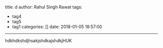 title: d
author: Rahul Singh Rawat
tags:
  - tag4
  - tag5
  - tag1
categories: []
date: 2018-01-05 18:57:00
---
hdkhdkshdjhsakjshdkajshdkjHUK
